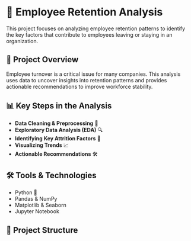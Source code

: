 # 🏢 Employee Retention Analysis

This project focuses on analyzing employee retention patterns to identify the key factors that contribute to employees leaving or staying in an organization.

## 📌 Project Overview
Employee turnover is a critical issue for many companies. This analysis uses data to uncover insights into retention patterns and provides actionable recommendations to improve workforce stability.

## 📊 Key Steps in the Analysis
- **Data Cleaning & Preprocessing** 🧹
- **Exploratory Data Analysis (EDA)** 🔍
- **Identifying Key Attrition Factors** 📌
- **Visualizing Trends** 📈
- **Actionable Recommendations** 🛠️

## 🛠️ Tools & Technologies
- Python 🐍
- Pandas & NumPy
- Matplotlib & Seaborn
- Jupyter Notebook

## 📂 Project Structure
